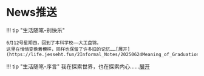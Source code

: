 # News推送

!!! tip "生活随笔-别快乐"

    6月12号星期四，回到了本科学校——大工盘锦。
    这里在悄悄变换着模样，同样也保留了许多旧的记忆……[展开](https://life.jesseht.fun/2Informal_Notes/20250624Meaning_of_Graduation)


!!! tip "生活随笔-序言"
    我在探索世界，也在探索内心……[展开](https://life.jesseht.fun/2Informal_Notes/)
